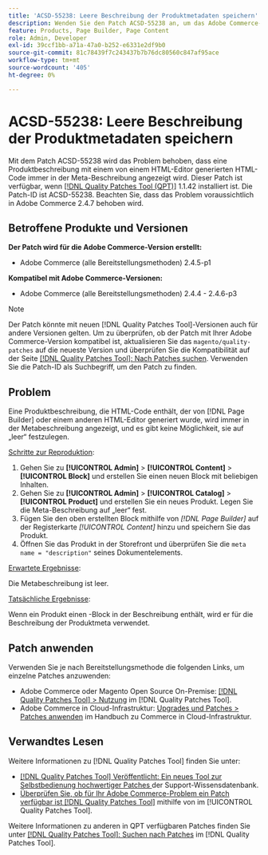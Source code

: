 ```yaml
---
title: 'ACSD-55238: Leere Beschreibung der Produktmetadaten speichern'
description: Wenden Sie den Patch ACSD-55238 an, um das Adobe Commerce-Problem zu beheben, bei dem eine Produktbeschreibung, die einen von oder  [!DNL Page Builder]  anderen HTML-Editor generierten HTML-Code enthält, immer in der Metabeschreibung angezeigt wird und es keine Möglichkeit gibt, sie auf „leer“ festzulegen.
feature: Products, Page Builder, Page Content
role: Admin, Developer
exl-id: 39ccf1bb-a71a-47a0-b252-e6331e2df9b0
source-git-commit: 81c78439f7c243437b7b76dc80560c847af95ace
workflow-type: tm+mt
source-wordcount: '405'
ht-degree: 0%

---
```


# ACSD-55238: Leere Beschreibung der Produktmetadaten speichern

Mit dem Patch ACSD-55238 wird das Problem behoben, dass eine Produktbeschreibung mit einem von einem HTML-Editor generierten HTML-Code immer in der Meta-Beschreibung angezeigt wird. Dieser Patch ist verfügbar, wenn [[!DNL Quality Patches Tool (QPT)]](https://experienceleague.adobe.com/de/docs/commerce-knowledge-base/kb/announcements/commerce-announcements/magento-quality-patches-released-new-tool-to-self-serve-quality-patches) 1.1.42 installiert ist. Die Patch-ID ist ACSD-55238. Beachten Sie, dass das Problem voraussichtlich in Adobe Commerce 2.4.7 behoben wird.

## Betroffene Produkte und Versionen

**Der Patch wird für die Adobe Commerce-Version erstellt:**

* Adobe Commerce (alle Bereitstellungsmethoden) 2.4.5-p1

**Kompatibel mit Adobe Commerce-Versionen:**

* Adobe Commerce (alle Bereitstellungsmethoden) 2.4.4 - 2.4.6-p3

>[!NOTE]
>
>Der Patch könnte mit neuen [!DNL Quality Patches Tool]-Versionen auch für andere Versionen gelten. Um zu überprüfen, ob der Patch mit Ihrer Adobe Commerce-Version kompatibel ist, aktualisieren Sie das `magento/quality-patches` auf die neueste Version und überprüfen Sie die Kompatibilität auf der Seite [[!DNL Quality Patches Tool]: Nach Patches suchen](https://experienceleague.adobe.com/tools/commerce-quality-patches/index.html?lang=de). Verwenden Sie die Patch-ID als Suchbegriff, um den Patch zu finden.

## Problem

Eine Produktbeschreibung, die HTML-Code enthält, der von [!DNL Page Builder] oder einem anderen HTML-Editor generiert wurde, wird immer in der Metabeschreibung angezeigt, und es gibt keine Möglichkeit, sie auf „leer“ festzulegen.

<u>Schritte zur Reproduktion</u>:

1. Gehen Sie zu **[!UICONTROL Admin]** > **[!UICONTROL Content]** > **[!UICONTROL Block]** und erstellen Sie einen neuen Block mit beliebigen Inhalten.
1. Gehen Sie zu **[!UICONTROL Admin]** > **[!UICONTROL Catalog]** > **[!UICONTROL Product]** und erstellen Sie ein neues Produkt. Legen Sie die Meta-Beschreibung auf „leer“ fest.
1. Fügen Sie den oben erstellten Block mithilfe von *[!DNL Page Builder]* auf der Registerkarte *[!UICONTROL Content]* hinzu und speichern Sie das Produkt.
1. Öffnen Sie das Produkt in der Storefront und überprüfen Sie die `meta name = "description"` seines Dokumentelements.

<u>Erwartete Ergebnisse</u>:

Die Metabeschreibung ist leer.

<u>Tatsächliche Ergebnisse</u>:

Wenn ein Produkt einen -Block in der Beschreibung enthält, wird er für die Beschreibung der Produktmeta verwendet.

## Patch anwenden

Verwenden Sie je nach Bereitstellungsmethode die folgenden Links, um einzelne Patches anzuwenden:

* Adobe Commerce oder Magento Open Source On-Premise: [[!DNL Quality Patches Tool] > Nutzung](/help/tools/quality-patches-tool/usage.md) im [!DNL Quality Patches Tool].
* Adobe Commerce in Cloud-Infrastruktur: [Upgrades und Patches > Patches anwenden](https://experienceleague.adobe.com/docs/commerce-cloud-service/user-guide/develop/upgrade/apply-patches.html?lang=de) im Handbuch zu Commerce in Cloud-Infrastruktur.

## Verwandtes Lesen

Weitere Informationen zu [!DNL Quality Patches Tool] finden Sie unter:

* [[!DNL Quality Patches Tool] Veröffentlicht: Ein neues Tool zur Selbstbedienung hochwertiger Patches ](https://experienceleague.adobe.com/de/docs/commerce-knowledge-base/kb/announcements/commerce-announcements/magento-quality-patches-released-new-tool-to-self-serve-quality-patches) der Support-Wissensdatenbank.
* [Überprüfen Sie, ob für Ihr Adobe Commerce-Problem ein Patch verfügbar ist [!DNL Quality Patches Tool]](/help/tools/quality-patches-tool/patches-available-in-qpt/check-patch-for-magento-issue-with-magento-quality-patches.md) mithilfe von im [!UICONTROL Quality Patches Tool].


Weitere Informationen zu anderen in QPT verfügbaren Patches finden Sie unter [[!DNL Quality Patches Tool]: Suchen nach Patches](https://experienceleague.adobe.com/tools/commerce-quality-patches/index.html?lang=de) im [!DNL Quality Patches Tool].
